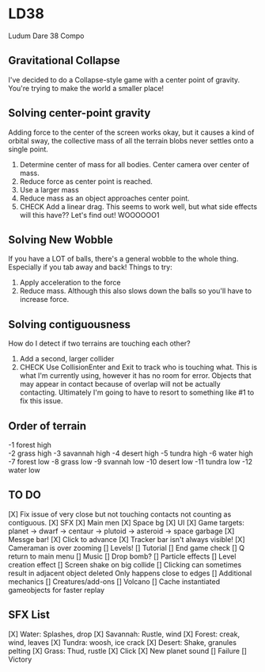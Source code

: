 # LD38
Ludum Dare 38 Compo

## Gravitational Collapse
I've decided to do a Collapse-style game with a center point of gravity. You're trying to make the world a smaller place!

## Solving center-point gravity
Adding force to the center of the screen works okay, but it causes a kind of orbital sway, the collective mass of all the terrain blobs never settles onto a single point.  

1. Determine center of mass for all bodies. Center camera over center of mass.
2. Reduce force as center point is reached.
3. Use a larger mass
4. Reduce mass as an object approaches center point.
5. CHECK Add a linear drag.  This seems to work well, but what side effects will this have?? Let's find out! WOOOOOO1

## Solving New Wobble
If you have a LOT of balls, there's a general wobble to the whole thing. Especially if you tab away and back! Things to try:

1. Apply acceleration to the force
2. Reduce mass. Although this also slows down the balls so you'll have to increase force.

## Solving contiguousness
How do I detect if two terrains are touching each other?

1. Add a second, larger collider
2. CHECK Use CollisionEnter and Exit to track who is touching what. This is what I'm currently using, however it has no room for error. Objects that may appear in contact because of overlap will not be actually contacting. Ultimately I'm going to have to resort to something like #1 to fix this issue.

## Order of terrain

-1 forest high  
-2 grass high
-3 savannah high
-4 desert high
-5 tundra high
-6 water high
-7 forest low
-8 grass low
-9 svannah low
-10 desert low
-11 tundra low
-12 water low

## TO DO
[X] Fix issue of very close but not touching contacts not counting as contiguous.
[X] SFX
[X] Main men
[X] Space bg
[X] UI
[X] Game targets: planet -> dwarf -> centaur -> plutoid -> asteroid -> space garbage
[X] Messge bar!
[X] Click to advance
[X] Tracker bar isn't always visible!
[X] Cameraman is over zooming
[] Levels!
[] Tutorial
[] End game check
[] Q return to main menu
[] Music
[] Drop bomb?
[] Particle effects
[] Level creation effect
[] Screen shake on big collide
[] Clicking can sometimes result in adjacent object deleted Only happens close to edges
[] Additional mechanics
[] Creatures/add-ons
[] Volcano
[] Cache instantiated gameobjects for faster replay


## SFX List
[X] Water: Splashes, drop
[X] Savannah: Rustle, wind
[X] Forest: creak, wind, leaves
[X] Tundra: woosh, ice crack
[X] Desert: Shake, granules pelting
[X] Grass: Thud, rustle
[X] Click
[X] New planet sound
[] Failure
[] Victory
